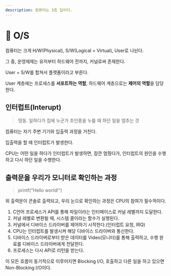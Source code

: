```yaml
---
description: 컴퓨터는 3층 집이다.
---
```


# 💾 O/S

컴퓨터는 크게 H/W(Physical), S/W(Logical = Virtual), User로 나뉜다.

그 중, 운영체제는 유저부터 하드웨어 전까지, 커널로써 존재한다.

User + S/W를 합쳐서 플랫폼이라고 부른다.

User 계층에는 프로세스를 **서포트하는 역할**, 하드웨어 계층으로는 **제어의 역할**을 담당한다.

## 인터럽트(Interupt)

> 띵동. 일하다가 집에 누군가 초인종을 누를 때 하던 일을 멈추는 것

컴퓨터는 자기 주변 기기와 입출력 과정을 거친다.

입출력을 할 때 인터럽트가 발생한다.

CPU는 어떤 일을 하다가 인터럽트가 발생하면, 잠깐 멈췄다가, 인터럽트의 원인을 수행하고 다시 하던 일을 수행한다.

## 출력문을 우리가 모니터로  확인하는 과정

> printf("Hello world!")

위 출력문이 콘솔로 출력되고, 우리 눈으로 확인하는 과정은 CPU의 참여가 필수적이다.

1. C언어 프로세스가 API를 통해 파일이라는 인터페이스로 커널 레벨까지 도달한다.
2. 커널 레벨로 변환될 때, 시스템 콜이라는 함수가 실행된다.
3. 커널에서 디바이스 드라이버를 제어하기 시작한다.(인터럽트 요청, IRQ)
4. CPU는 인터럽트를 발생시켜 해당 디바이스 드라이버와 통신한다.
5. 디바이스 드라이버로부터 받은 데이터를 Video(모니터)를 통해 출력하고, 수행 완료를 디바이스 드라이버에게 전달한다.
6. 프로세스는 다시 API로 리턴을 받는다.

이 모든 흐름이 동기적으로 이루어지면 Blocking I/O, 호출하고 다른 일을 하고 있으면 Non-Blocking I/O이다.







